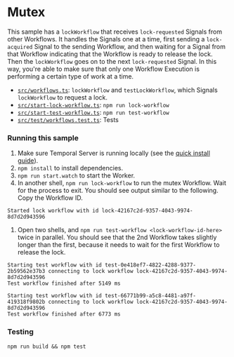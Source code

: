 # Mutex

This sample has a `lockWorkflow` that receives `lock-requested` Signals from other Workflows. It handles the Signals one at a time, first sending a `lock-acquired` Signal to the sending Workflow, and then waiting for a Signal from that Workflow indicating that the Workflow is ready to release the lock. Then the `lockWorkflow` goes on to the next `lock-requested` Signal. In this way, you're able to make sure that only one Workflow Execution is performing a certain type of work at a time.

- [`src/workflows.ts`](src/workflows.ts): `lockWorkflow` and `testLockWorkflow`, which Signals `lockWorkflow` to request a lock.
- [`src/start-lock-workflow.ts`](src/start-lock-workflow.ts): `npm run lock-workflow`
- [`src/start-test-workflow.ts`](src/start-test-workflow.ts): `npm run test-workflow`
- [`src/test/workflows.test.ts`](src/test/workflows.test.ts): Tests

### Running this sample

1. Make sure Temporal Server is running locally (see the [quick install guide](https://docs.temporal.io/server/quick-install/)).
1. `npm install` to install dependencies.
1. `npm run start.watch` to start the Worker.
1. In another shell, `npm run lock-workflow` to run the mutex Workflow. Wait for the process to exit. You should see output similar to the following. Copy the Workflow ID.

```
Started lock workflow with id lock-42167c2d-9357-4043-9974-8d7d2d943596
```

1. Open two shells, and `npm run test-workflow <lock-workflow-id-here>` twice in parallel. You should see that the 2nd Workflow takes slightly longer than the first, because it needs to wait for the first Workflow to release the lock.

```
Starting test workflow with id test-0e418ef7-4822-4288-9377-2b59562e37b3 connecting to lock workflow lock-42167c2d-9357-4043-9974-8d7d2d943596
Test workflow finished after 5149 ms
```

```
Starting test workflow with id test-66771b99-a5c8-4481-a97f-419318f9802b connecting to lock workflow lock-42167c2d-9357-4043-9974-8d7d2d943596
Test workflow finished after 6773 ms
```

### Testing

`npm run build && npm test`
